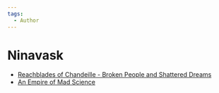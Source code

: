 ```yaml
---
tags:
  - Author
---
```


# Ninavask

- [Reachblades of Chandeille - Broken People and Shattered Dreams](reachbladesofchandeille_brokenpeopleandshattereddreams.md)
- [An Empire of Mad Science](./anempireofmadscience.md)